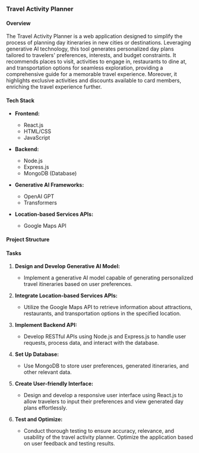 ### Travel Activity Planner

#### Overview

The Travel Activity Planner is a web application designed to simplify the process of planning day itineraries in new cities or destinations. Leveraging generative AI technology, this tool generates personalized day plans tailored to travelers' preferences, interests, and budget constraints. It recommends places to visit, activities to engage in, restaurants to dine at, and transportation options for seamless exploration, providing a comprehensive guide for a memorable travel experience. Moreover, it highlights exclusive activities and discounts available to card members, enriching the travel experience further.

#### Tech Stack

- **Frontend:**

  - React.js
  - HTML/CSS
  - JavaScript

- **Backend:**

  - Node.js
  - Express.js
  - MongoDB (Database)

- **Generative AI Frameworks:**

  - OpenAI GPT
  - Transformers

- **Location-based Services APIs:**
  - Google Maps API

#### Project Structure

#### Tasks

1. **Design and Develop Generative AI Model:**

   - Implement a generative AI model capable of generating personalized travel itineraries based on user preferences.

2. **Integrate Location-based Services APIs:**

   - Utilize the Google Maps API to retrieve information about attractions, restaurants, and transportation options in the specified location.

3. **Implement Backend API:**

   - Develop RESTful APIs using Node.js and Express.js to handle user requests, process data, and interact with the database.

4. **Set Up Database:**

   - Use MongoDB to store user preferences, generated itineraries, and other relevant data.

5. **Create User-friendly Interface:**

   - Design and develop a responsive user interface using React.js to allow travelers to input their preferences and view generated day plans effortlessly.

6. **Test and Optimize:**
   - Conduct thorough testing to ensure accuracy, relevance, and usability of the travel activity planner. Optimize the application based on user feedback and testing results.
